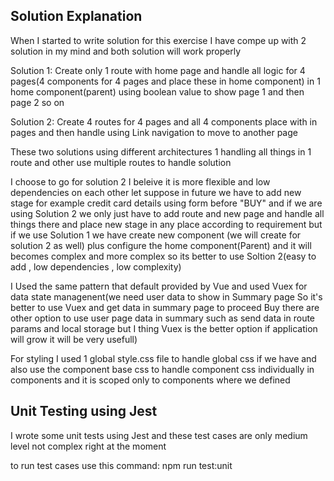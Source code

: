 
## Solution Explanation

When I started to write solution for this exercise I have compe up with 2 solution in my mind and both solution will work properly

Solution 1:
        Create only 1 route with home page and handle all logic for 4 pages(4 components for 4 pages and place these in home component) in 1 home component(parent) using boolean value to show page 1 and then page 2 so on

Solution 2: 
        Create 4 routes for 4 pages and all 4 components place with in pages and then handle using Link navigation to move to another page

These two solutions using different architectures 1 handling all things in 1 route and other use multiple routes to handle solution

I choose to go for solution 2 I beleive it is more flexible and low dependencies on each other let suppose in future we have to add new stage for example credit card details using form before "BUY" and if we are using Solution 2 we only just have to add route and new page and handle all things there and place new stage in any place according to requirement but if we use Solution 1 we have create new component (we will create for solution 2 as well) plus configure the home component(Parent) and it will becomes complex and more complex so its better to use Soltion 2(easy to add , low dependencies , low complexity) 

I Used the same pattern that default provided by Vue and used Vuex for data state managenent(we need user data to show in Summary page So it's better to use Vuex and get data in summary page to proceed Buy there are other option to use user page data in summary such as send data in route params and local storage but I thing Vuex is the better option if application will grow it will be very usefull)

For styling I used 1 global style.css file to handle global css if we have and also use the component base css to handle component css individually in components and it is scoped only to components where we defined


## Unit Testing using Jest
I wrote some unit tests using Jest and these test cases are only medium level not complex right at the moment

to run test cases use this command: npm run test:unit 
